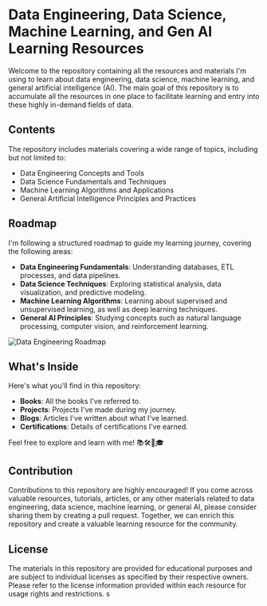 # Data Engineering, Data Science, Machine Learning, and Gen AI Learning Resources
Welcome to the repository containing all the resources and materials I'm using to learn about data engineering, data science, machine learning, and general artificial intelligence (AI). The main goal of this repository is to accumulate all the resources in one place to facilitate learning and entry into these highly in-demand fields of data.

## Contents
The repository includes materials covering a wide range of topics, including but not limited to:
- Data Engineering Concepts and Tools
- Data Science Fundamentals and Techniques
- Machine Learning Algorithms and Applications
- General Artificial Intelligence Principles and Practices

## Roadmap 

I'm following a structured roadmap to guide my learning journey, covering the following areas:

-   **Data Engineering Fundamentals**: Understanding databases, ETL processes, and data pipelines.
-   **Data Science Techniques**: Exploring statistical analysis, data visualization, and predictive modeling.
-   **Machine Learning Algorithms**: Learning about supervised and unsupervised learning, as well as deep learning techniques.
-   **General AI Principles**: Studying concepts such as natural language processing, computer vision, and reinforcement learning.

![Data Engineering Roadmap](https://github.com/ErdemOzgen/Data-Engineering-Roadmap/blob/main/DataEngRoadmap.png?raw=true)

## What's Inside
Here's what you'll find in this repository:
- **Books**: All the books I've referred to.
- **Projects**: Projects I've made during my journey.
- **Blogs**: Articles I've written about what I've learned.
- **Certifications**: Details of certifications I've earned.

Feel free to explore and learn with me! 📚🛠️📝🎓

## Contribution
Contributions to this repository are highly encouraged! If you come across valuable resources, tutorials, articles, or any other materials related to data engineering, data science, machine learning, or general AI, please consider sharing them by creating a pull request. Together, we can enrich this repository and create a valuable learning resource for the community.

## License
The materials in this repository are provided for educational purposes and are subject to individual licenses as specified by their respective owners. Please refer to the license information provided within each resource for usage rights and restrictions.
s
